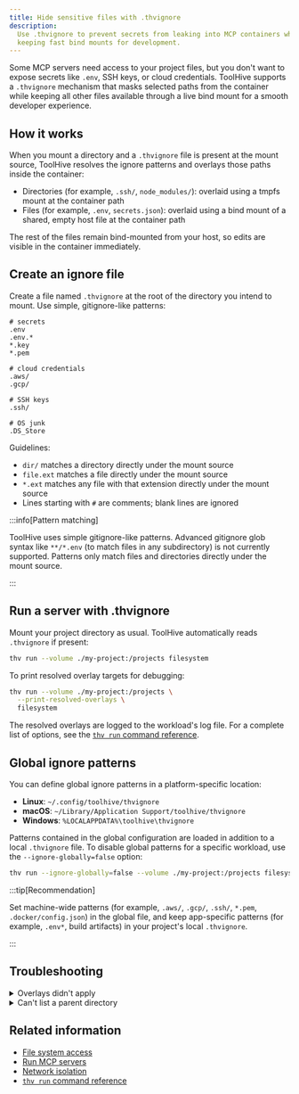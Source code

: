 ```yaml
---
title: Hide sensitive files with .thvignore
description:
  Use .thvignore to prevent secrets from leaking into MCP containers while
  keeping fast bind mounts for development.
---
```


Some MCP servers need access to your project files, but you don't want to expose
secrets like `.env`, SSH keys, or cloud credentials. ToolHive supports a
`.thvignore` mechanism that masks selected paths from the container while
keeping all other files available through a live bind mount for a smooth
developer experience.

## How it works

When you mount a directory and a `.thvignore` file is present at the mount
source, ToolHive resolves the ignore patterns and overlays those paths inside
the container:

- Directories (for example, `.ssh/`, `node_modules/`): overlaid using a tmpfs
  mount at the container path
- Files (for example, `.env`, `secrets.json`): overlaid using a bind mount of a
  shared, empty host file at the container path

The rest of the files remain bind-mounted from your host, so edits are visible
in the container immediately.

## Create an ignore file

Create a file named `.thvignore` at the root of the directory you intend to
mount. Use simple, gitignore-like patterns:

```text
# secrets
.env
.env.*
*.key
*.pem

# cloud credentials
.aws/
.gcp/

# SSH keys
.ssh/

# OS junk
.DS_Store
```

Guidelines:

- `dir/` matches a directory directly under the mount source
- `file.ext` matches a file directly under the mount source
- `*.ext` matches any file with that extension directly under the mount source
- Lines starting with `#` are comments; blank lines are ignored

:::info[Pattern matching]

ToolHive uses simple gitignore-like patterns. Advanced gitignore glob syntax
like `**/*.env` (to match files in any subdirectory) is not currently supported.
Patterns only match files and directories directly under the mount source.

:::

## Run a server with .thvignore

Mount your project directory as usual. ToolHive automatically reads `.thvignore`
if present:

```bash
thv run --volume ./my-project:/projects filesystem
```

To print resolved overlay targets for debugging:

```bash
thv run --volume ./my-project:/projects \
  --print-resolved-overlays \
  filesystem
```

The resolved overlays are logged to the workload's log file. For a complete list
of options, see the [`thv run` command reference](../reference/cli/thv_run.md).

## Global ignore patterns

You can define global ignore patterns in a platform-specific location:

- **Linux**: `~/.config/toolhive/thvignore`
- **macOS**: `~/Library/Application Support/toolhive/thvignore`
- **Windows**: `%LOCALAPPDATA%\toolhive\thvignore`

Patterns contained in the global configuration are loaded in addition to a local
`.thvignore` file. To disable global patterns for a specific workload, use the
`--ignore-globally=false` option:

```bash
thv run --ignore-globally=false --volume ./my-project:/projects filesystem
```

:::tip[Recommendation]

Set machine-wide patterns (for example, `.aws/`, `.gcp/`, `.ssh/`, `*.pem`,
`.docker/config.json`) in the global file, and keep app-specific patterns (for
example, `.env*`, build artifacts) in your project's local `.thvignore`.

:::

## Troubleshooting

<details>
<summary>Overlays didn't apply</summary>

- Ensure `.thvignore` exists in the mount source directory (not elsewhere)
- Confirm patterns match actual names relative to the mount source
- Run with `--print-resolved-overlays` and check the workload's log file path
  displayed by `thv run`

</details>

<details>
<summary>Can't list a parent directory</summary>

- On SELinux systems, listing a parent directory may fail even though specific
  files are accessible. Probe individual paths instead (for example, `stat` or
  `cat`).

</details>

## Related information

- [File system access](./filesystem-access.md)
- [Run MCP servers](./run-mcp-servers.mdx)
- [Network isolation](./network-isolation.mdx)
- [`thv run` command reference](../reference/cli/thv_run.md)
